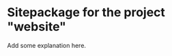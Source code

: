 Sitepackage for the project "website"
==============================================================

Add some explanation here.
